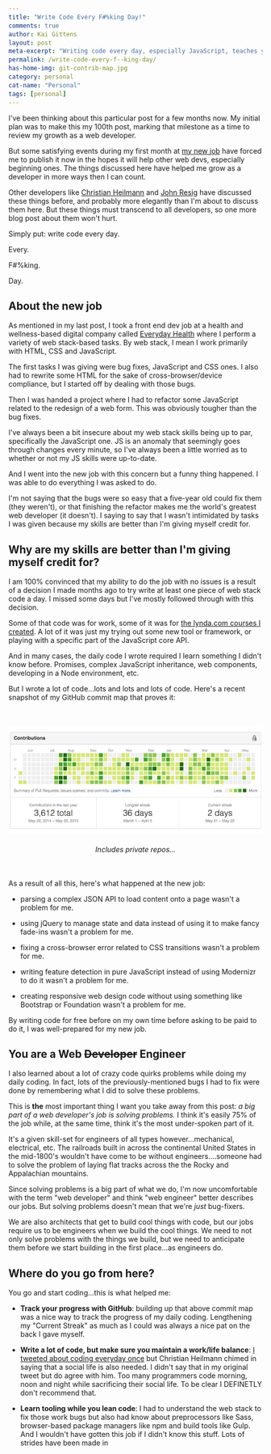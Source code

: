 ```yaml
---
title: "Write Code Every F#%king Day!"
comments: true
author: Kai Gittens
layout: post
meta-excerpt: "Writing code every day, especially JavaScript, teaches you to solve problems: the KEY skill-set needed to be a web developer."
permalink: /write-code-every-f--king-day/
has-home-img: git-contrib-map.jpg
category: personal
cat-name: "Personal"
tags: [personal]
---
```

I've been thinking about this particular post for a few months now. My initial plan was to make this my 100th post, marking that milestone as a time to review my growth as a web developer.

But some satisfying events during my first month at [my new job](/revlon/ "Read about kaidez leaving Revlon") have forced me to publish it now in the hopes it will help other web devs, especially beginning ones. The things discussed here have helped me grow as a developer in more ways then I can count.

Other developers like [Christian Heilmann](http://christianheilmann.com/2013/05/10/justcode/ "Read '#JUSTCODE' by Christian Heilmann") and [John Resig](http://ejohn.org/blog/write-code-every-day/ "Read 'Write Code Every Day' by John Resig") have discussed these things before, and probably more elegantly than I'm about to discuss them here. But these things must transcend to all developers, so one more blog post about them won't hurt.

Simply put: write code every day.

Every.

F#%king.

Day.

## About the new job
As mentioned in my last post, I took a front end dev job at a health and wellness-based digital company called [Everyday Health](http://www.everydayhealth.com/ "Visit Everyday Health") where I perform a variety of web stack-based tasks. By web stack, I mean I work primarily with HTML, CSS and JavaScript.

The first tasks I was giving were bug fixes, JavaScript and CSS ones. I also had to rewrite some HTML for the sake of cross-browser/device compliance, but I started off by dealing with those bugs. 

Then I was handed a project where I had to refactor some JavaScript related to the redesign of a web form. This was obviously tougher than the bug fixes.

I've always been a bit insecure about my web stack skills being up to par, specifically the JavaScript one. JS is an anomaly that seemingly goes through changes every minute, so I've always been a little worried as to whether or not my JS skills were up-to-date.

And I went into the new job with this concern but a funny thing happened. I was able to do everything I was asked to do.

I'm not saying that the bugs were so easy that a five-year old could fix them (they weren't), or that finishing the refactor makes me the world's greatest web developer (it doesn't). I saying to say that I wasn't intimidated by tasks I was given because my skills are better than I'm giving myself credit for.

## Why are my skills are better than I'm giving myself credit for?

I am 100% convinced that my ability to do the job with no issues is a result of a decision I made months ago to try write at least one piece of web stack code a day. I missed some days but I've mostly followed through with this decision.

Some of that code was for work, some of it was for [the lynda.com courses I created](/lynda-kaidez/ "Read about the lynda.com courses I created"). A lot of it was just my trying out some new tool or framework, or playing with a specific part of the JavaScript core API.

And in many cases, the daily code I wrote required I learn something I didn't know before. Promises, complex JavaScript inheritance, web components, developing in a Node environment, etc.

But I wrote a lot of code...lots and lots and lots of code. Here's a recent snapshot of my GitHub commit map that proves it:

<figure style="text-align: center; margin:50px 0;">
  <img src="/img/git-contrib-map.jpg" class="imgBorderMaxWidth" alt="kaidez GitHub Contribution Map" /> 
  <figcaption style="margin:20px auto 0;"><em>Includes private repos...</em></figcaption>
</figure>


As a result of all this, here's what happened at the new job:

* parsing a complex JSON API to load content onto a page wasn't a problem for me.

* using jQuery to manage state and data instead of using it to make fancy fade-ins wasn't a problem for me.

* fixing a cross-browser error related to CSS transitions wasn't a problem for me.

* writing feature detection in pure JavaScript instead of using Modernizr to do it wasn't a problem for me.

* creating responsive web design code without using something like Bootstrap or Foundation wasn't a problem for me.

By writing code for free before on my own time before asking to be paid to do it, I was well-prepared for my new job. 

## You are a Web ~~Developer~~ Engineer
I also learned about a lot of crazy code quirks problems while doing my daily coding. In fact, lots of the previously-mentioned bugs I had to fix were done by remembering what I did to solve these problems.

This is __the__ most important thing I want you take away from this post: _a big part of a web developer's job is solving problems._ I think it's easily 75% of the job while, at the same time, think it's the most under-spoken part of it.

It's a given skill-set for engineers of all types however...mechanical, electrical, etc. The railroads built in across the continental United States in the mid-1800's wouldn't have come to be without engineers....someone had to solve the problem of laying flat tracks across the the Rocky and Appalachian mountains. 

Since solving problems is a big part of what we do, I'm now uncomfortable with the term "web developer" and think "web engineer" better describes our jobs. But solving problems doesn't mean that we're _just_ bug-fixers.

We are also architects that get to build cool things with code, but our jobs require us to be engineers when we build the cool things.  We need to not only solve problems with the things we build, but we need to anticipate them before we start building in the first place...as engineers do.

## Where do you go from here?

You go and start coding...this is what helped me:

* __Track your progress with GitHub__: building up that above commit map was a nice way to track the progress of my daily coding.  Lengthening my "Current Streak" as much as I could was always a nice pat on the back I gave myself.

* __Write a lot of code, but make sure you maintain a work/life balance__: [I tweeted about coding everyday once](https://twitter.com/kaidez/status/596670528515104768) but Christian Heilmann chimed in saying that a social life is also needed. I didn't say that in my original tweet but do agree with him. Too many programmers code morning, noon and night while sacrificing their social life.  To be clear I DEFINETLY don't recommend that.

* __Learn tooling while you lean code__: I had to understand the web stack to fix those work bugs but also had know about preprocessors like Sass, browser-based package managers like npm and build tools like Gulp. And I wouldn't have gotten this job if I didn't know this stuff. Lots of strides have been made in 